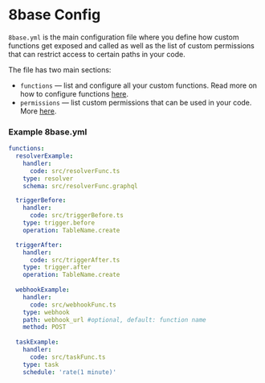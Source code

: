 # 8base Config

`8base.yml` is the main configuration file where you define how custom functions get exposed and called as well as the list of custom permissions that can restrict access to certain paths in your code.

The file has two main sections:

* `functions` — list and configure all your custom functions. Read more on how to configure functions [here](../../8base-console/custom-functions/README.md). 
* `permissions` — list custom permissions that can be used in your code. More [here](../../8base-console/roles-and-permissions.md).

### Example 8base.yml

```yaml
functions:
  resolverExample:
    handler:
      code: src/resolverFunc.ts
    type: resolver
    schema: src/resolverFunc.graphql

  triggerBefore:
    handler:
      code: src/triggerBefore.ts
    type: trigger.before
    operation: TableName.create

  triggerAfter:
    handler:
      code: src/triggerAfter.ts
    type: trigger.after
    operation: TableName.create
  
  webhookExample:
    handler:
      code: src/webhookFunc.ts
    type: webhook
    path: webhook_url #optional, default: function name
    method: POST
    
  taskExample:
    handler:
      code: src/taskFunc.ts
    type: task
    schedule: 'rate(1 minute)'
```
